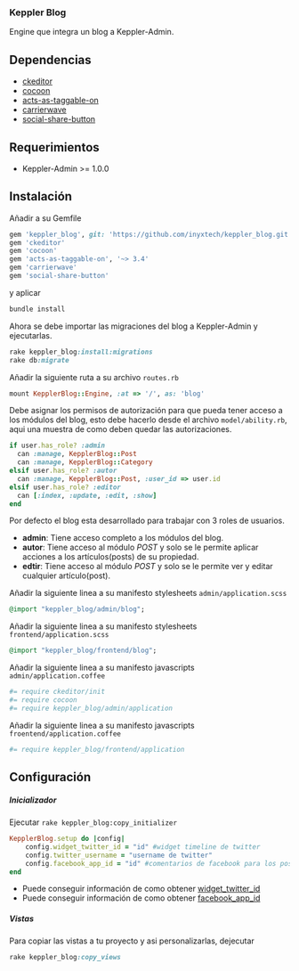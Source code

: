 ### Keppler Blog 

Engine que integra un blog a Keppler-Admin.

## Dependencias

* [ckeditor](https://github.com/galetahub/ckeditor)
* [cocoon](https://github.com/nathanvda/cocoon)
* [acts-as-taggable-on](https://github.com/mbleigh/acts-as-taggable-on)
* [carrierwave](https://github.com/carrierwaveuploader/carrierwave)
* [social-share-button](https://github.com/huacnlee/social-share-button)

## Requerimientos

* Keppler-Admin >= 1.0.0

## Instalación

Añadir a su Gemfile

```ruby
gem 'keppler_blog', git: 'https://github.com/inyxtech/keppler_blog.git'
gem 'ckeditor'
gem 'cocoon'
gem 'acts-as-taggable-on', '~> 3.4'
gem 'carrierwave'
gem 'social-share-button'
```
y aplicar

```ruby
bundle install
```

Ahora se debe importar las migraciones del blog a Keppler-Admin y ejecutarlas.

```ruby
rake keppler_blog:install:migrations
rake db:migrate
```

Añadir la siguiente ruta a su archivo `routes.rb`

```ruby
mount KepplerBlog::Engine, :at => '/', as: 'blog'
```

Debe asignar los permisos de autorización para que pueda tener acceso a los módulos del blog, esto debe hacerlo desde el archivo `model/ability.rb`, aqui una muestra de como deben quedar las autorizaciones.

```ruby
if user.has_role? :admin
  can :manage, KepplerBlog::Post
  can :manage, KepplerBlog::Category
elsif user.has_role? :autor
  can :manage, KepplerBlog::Post, :user_id => user.id
elsif user.has_role? :editor
  can [:index, :update, :edit, :show]
end
```

Por defecto el blog esta desarrollado para trabajar con 3 roles de usuarios.

* **admin**: Tiene acceso completo a los módulos del blog.
* **autor**: Tiene acceso al módulo *POST* y solo se le permite aplicar acciones a los artículos(posts) de su propiedad.
* **edtir**: Tiene acceso al módulo *POST* y solo se le permite ver y editar cualquier artículo(post).


Añadir la siguiente linea a su manifesto stylesheets `admin/application.scss`

```ruby
@import "keppler_blog/admin/blog";
```

Añadir la siguiente linea a su manifesto stylesheets `frontend/application.scss`

```ruby
@import "keppler_blog/frontend/blog";
```

Añadir la siguiente linea a su manifesto javascripts `admin/application.coffee`

```ruby
#= require ckeditor/init
#= require cocoon
#= require keppler_blog/admin/application
```

Añadir la siguiente linea a su manifesto javascripts `froentend/application.coffee`

```ruby
#= require keppler_blog/frontend/application
```

## Configuración

##### Inicializador

Ejecutar `rake keppler_blog:copy_initializer`

```ruby
KepplerBlog.setup do |config|
	config.widget_twitter_id = "id" #widget timeline de twitter
	config.twitter_username = "username de twitter"
	config.facebook_app_id = "id" #comentarios de facebook para los posts
end
```

* Puede conseguir información de como obtener [widget_twitter_id](https://dev.twitter.com/web/embedded-timelines)
* Puede conseguir información de como obtener [facebook_app_id](https://developers.facebook.com/docs/plugins/comments)

##### Vistas

Para copiar las vistas a tu proyecto y asi personalizarlas, dejecutar

```ruby
rake keppler_blog:copy_views
```

